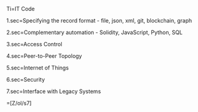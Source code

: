 Ti=IT Code

1.sec=Specifying the record format - file, json, xml, git, blockchain, graph

2.sec=Complementary automation - Solidity, JavaScript, Python, SQL

3.sec=Access Control

4.sec=Peer-to-Peer Topology

5.sec=Internet of Things

6.sec=Security

7.sec=Interface with Legacy Systems

=[Z/ol/s7]
